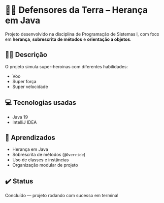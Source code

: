 # 🦸‍♀️ Defensores da Terra – Herança em Java

Projeto desenvolvido na disciplina de Programação de Sistemas I, com foco em **herança**, **sobrescrita de métodos** e **orientação a objetos**.

## 👩‍💻 Descrição
O projeto simula super-heroínas com diferentes habilidades:
- Voo
- Super força
- Super velocidade

## 💻 Tecnologias usadas
- Java 19
- IntelliJ IDEA

## 🧠 Aprendizados
- Herança em Java
- Sobrescrita de métodos (`@Override`)
- Uso de classes e instâncias
- Organização modular de projeto

## ✔️ Status
Concluído — projeto rodando com sucesso em terminal
